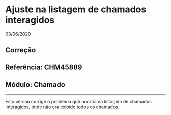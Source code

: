 # Ajuste na listagem de chamados interagidos
03/06/2020
## Correção
## Referência: CHM45889
## Módulo: Chamado
***

Esta versão corrige o problema que ocorria na listagem de chamados interagidos, onde não era exibido todos os chamados.